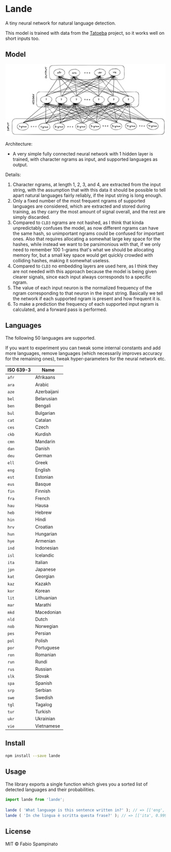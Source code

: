 # Lande

A tiny neural network for natural language detection.

This model is trained with data from the [Tatoeba](https://tatoeba.org/) project, so it works well on short inputs too.

## Model

![Architecture](resources/model.png)

Architecture:

- A very simple fully connected neural network with 1 hidden layer is trained, with character ngrams as input, and supported languages as output.

Details:

1. Character ngrams, at length 1, 2, 3, and 4, are extracted from the input string, with the assumption that with this data it should be possible to tell apart natural languages fairly reliably, if the input string is long enough.
2. Only a fixed number of the most frequent ngrams of supported languages are considered, which are extracted and stored during training, as they carry the most amount of signal overall, and the rest are simply discarded.
3. Compared to `CLD3` ngrams are not hashed, as I think that kinda unpredictably confuses the model, as now different ngrams can have the same hash, so unimportant ngrams could be confused for important ones. Also that requires allocating a somewhat large key space for the hashes, while instead we want to be parsimonious with that, if we only need to remember 100 1-grams that's what we should be allocating memory for, but a small key space would get quickly crowded with colliding hashes, making it somewhat useless.
4. Compared to `CLD3` no embedding layers are used here, as I think they are not needed with this approach because the model is being given clearer signals, since each input always corresponds to a specific ngram.
5. The value of each input neuron is the normalized frequency of the ngram corresponding to that neuron in the input string. Basically we tell the network if each supported ngram is present and how frequent it is.
6. To make a prediction the frequency of each supported input ngram is calculated, and a forward pass is performed.

## Languages

The following 50 languages are supported.

If you want to experiment you can tweak some internal constants and add more languages, remove languages (which necessarily improves accuracy for the remaining ones), tweak hyper-parameters for the neural network etc.

| ISO 639-3 | Name        |
| --------- | ----------- |
| `afr`     | Afrikaans   |
| `ara`     | Arabic      |
| `aze`     | Azerbaijani |
| `bel`     | Belarusian  |
| `ben`     | Bengali     |
| `bul`     | Bulgarian   |
| `cat`     | Catalan     |
| `ces`     | Czech       |
| `ckb`     | Kurdish     |
| `cmn`     | Mandarin    |
| `dan`     | Danish      |
| `deu`     | German      |
| `ell`     | Greek       |
| `eng`     | English     |
| `est`     | Estonian    |
| `eus`     | Basque      |
| `fin`     | Finnish     |
| `fra`     | French      |
| `hau`     | Hausa       |
| `heb`     | Hebrew      |
| `hin`     | Hindi       |
| `hrv`     | Croatian    |
| `hun`     | Hungarian   |
| `hye`     | Armenian    |
| `ind`     | Indonesian  |
| `isl`     | Icelandic   |
| `ita`     | Italian     |
| `jpn`     | Japanese    |
| `kat`     | Georgian    |
| `kaz`     | Kazakh      |
| `kor`     | Korean      |
| `lit`     | Lithuanian  |
| `mar`     | Marathi     |
| `mkd`     | Macedonian  |
| `nld`     | Dutch       |
| `nob`     | Norwegian   |
| `pes`     | Persian     |
| `pol`     | Polish      |
| `por`     | Portuguese  |
| `ron`     | Romanian    |
| `run`     | Rundi       |
| `rus`     | Russian     |
| `slk`     | Slovak      |
| `spa`     | Spanish     |
| `srp`     | Serbian     |
| `swe`     | Swedish     |
| `tgl`     | Tagalog     |
| `tur`     | Turkish     |
| `ukr`     | Ukrainian   |
| `vie`     | Vietnamese  |

## Install

```sh
npm install --save lande
```

## Usage

The library exports a single function which gives you a sorted list of detected languages and their probabilities.

```ts
import lande from 'lande';

lande ( 'What language is this sentence written in?' ); // => [['eng', 0.9999921321868896], ['deu', 0.000002357382982154377], ['heb', 0.000001461773877053929], ...]
lande ( 'In che lingua è scritta questa frase?' ); // => [['ita', 0.9999935626983643], ['ell', 0.0000025603442281862954], ['vie', 0.000002114558583343751], ...]
```

## License

MIT © Fabio Spampinato
